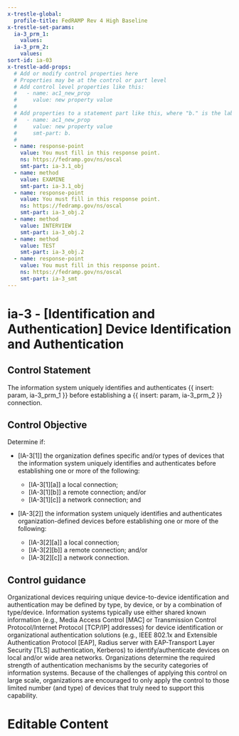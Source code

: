 ```yaml
---
x-trestle-global:
  profile-title: FedRAMP Rev 4 High Baseline
x-trestle-set-params:
  ia-3_prm_1:
    values:
  ia-3_prm_2:
    values:
sort-id: ia-03
x-trestle-add-props:
  # Add or modify control properties here
  # Properties may be at the control or part level
  # Add control level properties like this:
  #   - name: ac1_new_prop
  #     value: new property value
  #
  # Add properties to a statement part like this, where "b." is the label of the target statement part
  #   - name: ac1_new_prop
  #     value: new property value
  #     smt-part: b.
  #
  - name: response-point
    value: You must fill in this response point.
    ns: https://fedramp.gov/ns/oscal
    smt-part: ia-3.1_obj
  - name: method
    value: EXAMINE
    smt-part: ia-3.1_obj
  - name: response-point
    value: You must fill in this response point.
    ns: https://fedramp.gov/ns/oscal
    smt-part: ia-3_obj.2
  - name: method
    value: INTERVIEW
    smt-part: ia-3_obj.2
  - name: method
    value: TEST
    smt-part: ia-3_obj.2
  - name: response-point
    value: You must fill in this response point.
    ns: https://fedramp.gov/ns/oscal
    smt-part: ia-3_smt
---
```


# ia-3 - \[Identification and Authentication\] Device Identification and Authentication

## Control Statement

The information system uniquely identifies and authenticates {{ insert: param, ia-3_prm_1 }} before establishing a {{ insert: param, ia-3_prm_2 }} connection.

## Control Objective

Determine if:

- \[IA-3[1]\] the organization defines specific and/or types of devices that the information system uniquely identifies and authenticates before establishing one or more of the following:

  - \[IA-3[1][a]\] a local connection;
  - \[IA-3[1][b]\] a remote connection; and/or
  - \[IA-3[1][c]\] a network connection; and

- \[IA-3[2]\] the information system uniquely identifies and authenticates organization-defined devices before establishing one or more of the following:

  - \[IA-3[2][a]\] a local connection;
  - \[IA-3[2][b]\] a remote connection; and/or
  - \[IA-3[2][c]\] a network connection.

## Control guidance

Organizational devices requiring unique device-to-device identification and authentication may be defined by type, by device, or by a combination of type/device. Information systems typically use either shared known information (e.g., Media Access Control [MAC] or Transmission Control Protocol/Internet Protocol [TCP/IP] addresses) for device identification or organizational authentication solutions (e.g., IEEE 802.1x and Extensible Authentication Protocol [EAP], Radius server with EAP-Transport Layer Security [TLS] authentication, Kerberos) to identify/authenticate devices on local and/or wide area networks. Organizations determine the required strength of authentication mechanisms by the security categories of information systems. Because of the challenges of applying this control on large scale, organizations are encouraged to only apply the control to those limited number (and type) of devices that truly need to support this capability.

# Editable Content

<!-- Make additions and edits below -->
<!-- The above represents the contents of the control as received by the profile, prior to additions. -->
<!-- If the profile makes additions to the control, they will appear below. -->
<!-- The above markdown may not be edited but you may edit the content below, and/or introduce new additions to be made by the profile. -->
<!-- If there is a yaml header at the top, parameter values may be edited. Use --set-parameters to incorporate the changes during assembly. -->
<!-- The content here will then replace what is in the profile for this control, after running profile-assemble. -->
<!-- The added parts in the profile for this control are below.  You may edit them and/or add new ones. -->
<!-- Each addition must have a heading either of the form ## Control my_addition_name -->
<!-- or ## Part a. (where the a. refers to one of the control statement labels.) -->
<!-- "## Control" parts are new parts added after the statement part. -->
<!-- "## Part" parts are new parts added into the top-level statement part with that label. -->
<!-- Subparts may be added with nested hash levels of the form ### My Subpart Name -->
<!-- underneath the parent ## Control or ## Part being added -->
<!-- See https://ibm.github.io/compliance-trestle/tutorials/ssp_profile_catalog_authoring/ssp_profile_catalog_authoring for guidance. -->
